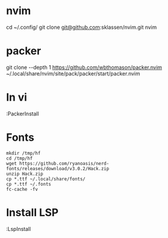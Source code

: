 # nvim

cd ~/.config/
git clone git@github.com:sklassen/nvim.git nvim


# packer
git clone --depth 1 https://github.com/wbthomason/packer.nvim ~/.local/share/nvim/site/pack/packer/start/packer.nvim

# In vi
:PackerInstall

# Fonts
```
mkdir /tmp/hf
cd /tmp/hf
wget https://github.com/ryanoasis/nerd-fonts/releases/download/v3.0.2/Hack.zip
unzip Hack.zip
cp *.ttf ~/.local/share/fonts/
cp *.ttf ~/.fonts
fc-cache -fv
```

# Install LSP 
:LspInstall
